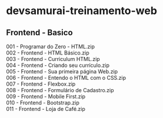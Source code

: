 # devsamurai-treinamento-web

## Frontend - Basico
001 - Programar do Zero - HTML.zip <br>
002 - Frontend - HTML Básico.zip <br>
003 - Frontend - Curriculum HTML.zip <br>
004 - Frontend - Criando seu currículo.zip <br>
005 - Frontend - Sua primeira página Web.zip <br>
006 - Frontend - Entendo o HTML com o CSS.zip <br>
007 - Frontend - Flexbox.zip <br>
008 - Frontend - Formulário de Cadastro.zip <br>
009 - Frontend - Mobile First.zip <br>
010 - Frontend - Bootstrap.zip <br>
011 - Frontend - Loja de Café.zip <br>
